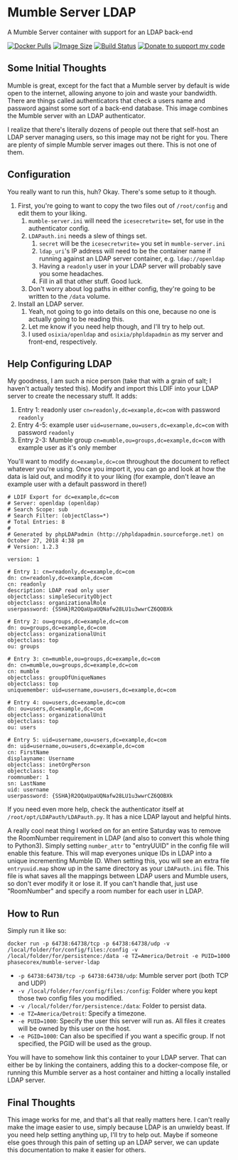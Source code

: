# Mumble Server LDAP
A Mumble Server container with support for an LDAP back-end

[![Docker Pulls](https://img.shields.io/docker/pulls/phasecorex/mumble-server-ldap)](https://hub.docker.com/r/phasecorex/mumble-server-ldap)
[![Image Size](https://images.microbadger.com/badges/image/phasecorex/mumble-server-ldap.svg)](https://microbadger.com/images/phasecorex/mumble-server-ldap)
[![Build Status](https://img.shields.io/docker/build/phasecorex/mumble-server-ldap)](https://hub.docker.com/r/phasecorex/mumble-server-ldap)
[![Donate to support my code](https://img.shields.io/badge/Paypal-Donate-blue.svg)](https://paypal.me/pcx)

## Some Initial Thoughts
Mumble is great, except for the fact that a Mumble server by default is wide open to the internet, allowing anyone to join and waste your bandwidth. There are things called authenticators that check a users name and password against some sort of a back-end database. This image combines the Mumble server with an LDAP authenticator.

I realize that there's literally dozens of people out there that self-host an LDAP server managing users, so this image may not be right for you. There are plenty of simple Mumble server images out there. This is not one of them.

## Configuration
You really want to run this, huh? Okay. There's some setup to it though.
1. First, you're going to want to copy the two files out of `/root/config` and edit them to your liking.
	1. `mumble-server.ini` will need the `icesecretwrite=` set, for use in the authenticator config.
	2. `LDAPauth.ini` needs a slew of things set.
		1. `secret` will be the `icesecretwrite=` you set in `mumble-server.ini` 
		2. `ldap_uri`'s IP address will need to be the container name if running against an LDAP server container, e.g. `ldap://openldap`
		3. Having a `readonly` user in your LDAP server will probably save you some headaches.
		4. Fill in all that other stuff. Good luck.
	3. Don't worry about log paths in either config, they're going to be written to the `/data` volume.
2. Install an LDAP server.
	1. Yeah, not going to go into details on this one, because no one is actually going to be reading this.
	2. Let me know if you need help though, and I'll try to help out.
	3. I used `osixia/openldap` and `osixia/phpldapadmin` as my server and front-end, respectively.

## Help Configuring LDAP
My goodness, I am such a nice person (take that with a grain of salt; I haven't actually tested this). Modify and import this LDIF into your LDAP server to create the necessary stuff. It adds:
1. Entry 1: readonly user `cn=readonly,dc=example,dc=com` with password `readonly`
2. Entry 4-5: example user `uid=username,ou=users,dc=example,dc=com` with password `readonly`
3. Entry 2-3: Mumble group `cn=mumble,ou=groups,dc=example,dc=com` with example user as it's only member

You'll want to modify `dc=example,dc=com` throughout the document to reflect whatever you're using. Once you import it, you can go and look at how the data is laid out, and modify it to your liking (for example, don't leave an example user with a default password in there!)
```
# LDIF Export for dc=example,dc=com
# Server: openldap (openldap)
# Search Scope: sub
# Search Filter: (objectClass=*)
# Total Entries: 8
#
# Generated by phpLDAPadmin (http://phpldapadmin.sourceforge.net) on October 27, 2018 4:38 pm
# Version: 1.2.3

version: 1

# Entry 1: cn=readonly,dc=example,dc=com
dn: cn=readonly,dc=example,dc=com
cn: readonly
description: LDAP read only user
objectclass: simpleSecurityObject
objectclass: organizationalRole
userpassword: {SSHA}R2OQaUpaUQNafw28LU1u3wwrCZ6QOBXk

# Entry 2: ou=groups,dc=example,dc=com
dn: ou=groups,dc=example,dc=com
objectclass: organizationalUnit
objectclass: top
ou: groups

# Entry 3: cn=mumble,ou=groups,dc=example,dc=com
dn: cn=mumble,ou=groups,dc=example,dc=com
cn: mumble
objectclass: groupOfUniqueNames
objectclass: top
uniquemember: uid=username,ou=users,dc=example,dc=com

# Entry 4: ou=users,dc=example,dc=com
dn: ou=users,dc=example,dc=com
objectclass: organizationalUnit
objectclass: top
ou: users

# Entry 5: uid=username,ou=users,dc=example,dc=com
dn: uid=username,ou=users,dc=example,dc=com
cn: FirstName
displayname: Username
objectclass: inetOrgPerson
objectclass: top
roomnumber: 1
sn: LastName
uid: username
userpassword: {SSHA}R2OQaUpaUQNafw28LU1u3wwrCZ6QOBXk
```

If you need even more help, check the authenticator itself at `/root/opt/LDAPauth/LDAPauth.py`. It has a nice LDAP layout and helpful hints.

A really cool neat thing I worked on for an entire Saturday was to remove the RoomNumber requirement in LDAP (and also to convert this whole thing to Python3). Simply setting `number_attr` to "entryUUID" in the config file will enable this feature. This will map everyones unique IDs in LDAP into a unique incrementing Mumble ID. When setting this, you will see an extra file `entryuuid.map` show up in the same directory as your `LDAPauth.ini` file. This file is what saves all the mappings between LDAP users and Mumble users, so don't ever modify it or lose it. If you can't handle that, just use "RoomNumber" and specify a room number for each user in LDAP.

## How to Run
Simply run it like so:
```
docker run -p 64738:64738/tcp -p 64738:64738/udp -v /local/folder/for/config/files:/config -v /local/folder/for/persistence:/data -e TZ=America/Detroit -e PUID=1000 phasecorex/mumble-server-ldap
```
- `-p 64738:64738/tcp -p 64738:64738/udp`: Mumble server port (both TCP and UDP)
- `-v /local/folder/for/config/files:/config`: Folder where you kept those two config files you modified.
- `-v /local/folder/for/persistence:/data`: Folder to persist data.
- `-e TZ=America/Detroit`: Specify a timezone.
- `-e PUID=1000`: Specify the user this server will run as. All files it creates will be owned by this user on the host.
- `-e PGID=1000`: Can also be specified if you want a specific group. If not specified, the PGID will be used as the group.

You will have to somehow link this container to your LDAP server. That can either be by linking the containers, adding this to a docker-compose file, or running this Mumble server as a host container and hitting a locally installed LDAP server.

## Final Thoughts
This image works for me, and that's all that really matters here. I can't really make the image easier to use, simply because LDAP is an unwieldy beast. If you need help setting anything up, I'll try to help out. Maybe if someone else goes through this pain of setting up an LDAP server, we can update this documentation to make it easier for others.

